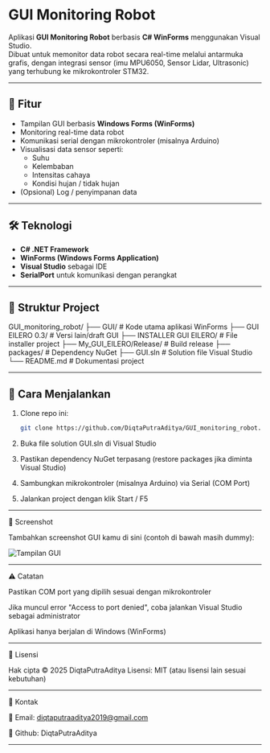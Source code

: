 # GUI Monitoring Robot

Aplikasi **GUI Monitoring Robot** berbasis **C# WinForms** menggunakan Visual Studio.  
Dibuat untuk memonitor data robot secara real-time melalui antarmuka grafis, dengan integrasi sensor (imu MPU6050, Sensor Lidar, Ultrasonic) yang terhubung ke mikrokontroler STM32.

---

## 🎯 Fitur

- Tampilan GUI berbasis **Windows Forms (WinForms)**  
- Monitoring real-time data robot  
- Komunikasi serial dengan mikrokontroler (misalnya Arduino)  
- Visualisasi data sensor seperti:
  - Suhu  
  - Kelembaban  
  - Intensitas cahaya  
  - Kondisi hujan / tidak hujan  
- (Opsional) Log / penyimpanan data  

---

## 🛠️ Teknologi

- **C# .NET Framework**  
- **WinForms (Windows Forms Application)**  
- **Visual Studio** sebagai IDE  
- **SerialPort** untuk komunikasi dengan perangkat  

---

## 📁 Struktur Project
GUI_monitoring_robot/
├── GUI/ # Kode utama aplikasi WinForms
├── GUI EILERO 0.3/ # Versi lain/draft GUI
├── INSTALLER GUI EILERO/ # File installer project
├── My_GUI_EILERO/Release/ # Build release
├── packages/ # Dependency NuGet
├── GUI.sln # Solution file Visual Studio
└── README.md # Dokumentasi project

---

## 🚀 Cara Menjalankan

1. Clone repo ini:
   ```bash
   git clone https://github.com/DiqtaPutraAditya/GUI_monitoring_robot.git
2. Buka file solution GUI.sln di Visual Studio

3. Pastikan dependency NuGet terpasang (restore packages jika diminta Visual Studio)

4. Sambungkan mikrokontroler (misalnya Arduino) via Serial (COM Port)

5. Jalankan project dengan klik Start / F5

---

   📸 Screenshot

Tambahkan screenshot GUI kamu di sini (contoh di bawah masih dummy):

![Tampilan GUI](assets/screenshot.png)

---

⚠️ Catatan

Pastikan COM port yang dipilih sesuai dengan mikrokontroler

Jika muncul error "Access to port denied", coba jalankan Visual Studio sebagai administrator

Aplikasi hanya berjalan di Windows (WinForms)

---

🔖 Lisensi

Hak cipta © 2025 DiqtaPutraAditya
Lisensi: MIT (atau lisensi lain sesuai kebutuhan)

---

🤝 Kontak

📧 Email: diqtaputraaditya2019@gmail.com

🐙 Github: DiqtaPutraAditya


---

